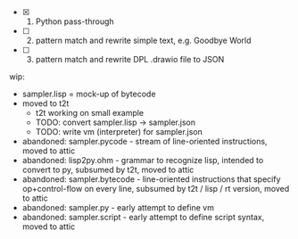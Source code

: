 - [x] 1. Python pass-through
- [ ] 2. pattern match and rewrite simple text, e.g. Goodbye World
- [ ] 3. pattern match and rewrite DPL .drawio file to JSON

wip:
- sampler.lisp = mock-up of bytecode
- moved to t2t
  - t2t working on small example
  - TODO: convert sampler.lisp -> sampler.json
  - TODO: write vm (interpreter) for sampler.json
- abandoned: sampler.pycode - stream of line-oriented instructions, moved to attic
- abandoned: lisp2py.ohm - grammar to recognize lisp, intended to convert to py, subsumed by t2t, moved to attic
- abandoned: sampler.bytecode - line-oriented instructions that specify op+control-flow on every line, subsumed by t2t / lisp / rt version, moved to attic
- abandoned: sampler.py - early attempt to define vm
- abandoned: sampler.script - early attempt to define script syntax, moved to attic


